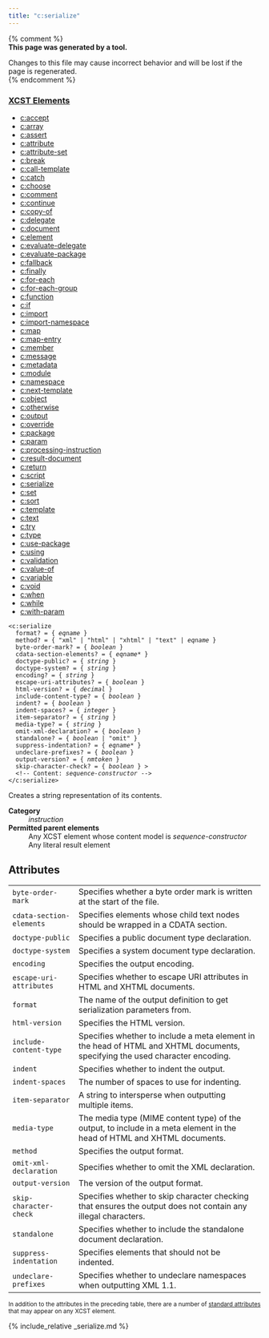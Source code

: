 ```yaml
---
title: "c:serialize"
---
```


{% comment %}  
**This page was generated by a tool.**  

Changes to this file may cause incorrect behavior and will be lost if the page is
regenerated.  
{% endcomment %}

<nav role="navigation" class="browser">
   <div>
      <h3><a href=".">XCST Elements</a></h3>
      <ul>
         <li><a href="accept.html">c:accept</a></li>
         <li><a href="array.html">c:array</a></li>
         <li><a href="assert.html">c:assert</a></li>
         <li><a href="attribute.html">c:attribute</a></li>
         <li><a href="attribute-set.html">c:attribute-set</a></li>
         <li><a href="break.html">c:break</a></li>
         <li><a href="call-template.html">c:call-template</a></li>
         <li><a href="catch.html">c:catch</a></li>
         <li><a href="choose.html">c:choose</a></li>
         <li><a href="comment.html">c:comment</a></li>
         <li><a href="continue.html">c:continue</a></li>
         <li><a href="copy-of.html">c:copy-of</a></li>
         <li><a href="delegate.html">c:delegate</a></li>
         <li><a href="document.html">c:document</a></li>
         <li><a href="element.html">c:element</a></li>
         <li><a href="evaluate-delegate.html">c:evaluate-delegate</a></li>
         <li><a href="evaluate-package.html">c:evaluate-package</a></li>
         <li><a href="fallback.html">c:fallback</a></li>
         <li><a href="finally.html">c:finally</a></li>
         <li><a href="for-each.html">c:for-each</a></li>
         <li><a href="for-each-group.html">c:for-each-group</a></li>
         <li><a href="function.html">c:function</a></li>
         <li><a href="if.html">c:if</a></li>
         <li><a href="import.html">c:import</a></li>
         <li><a href="import-namespace.html">c:import-namespace</a></li>
         <li><a href="map.html">c:map</a></li>
         <li><a href="map-entry.html">c:map-entry</a></li>
         <li><a href="member.html">c:member</a></li>
         <li><a href="message.html">c:message</a></li>
         <li><a href="metadata.html">c:metadata</a></li>
         <li><a href="module.html">c:module</a></li>
         <li><a href="namespace.html">c:namespace</a></li>
         <li><a href="next-template.html">c:next-template</a></li>
         <li><a href="object.html">c:object</a></li>
         <li><a href="otherwise.html">c:otherwise</a></li>
         <li><a href="output.html">c:output</a></li>
         <li><a href="override.html">c:override</a></li>
         <li><a href="package.html">c:package</a></li>
         <li><a href="param.html">c:param</a></li>
         <li><a href="processing-instruction.html">c:processing-instruction</a></li>
         <li><a href="result-document.html">c:result-document</a></li>
         <li><a href="return.html">c:return</a></li>
         <li><a href="script.html">c:script</a></li>
         <li><a href="serialize.html" class="active">c:serialize</a></li>
         <li><a href="set.html">c:set</a></li>
         <li><a href="sort.html">c:sort</a></li>
         <li><a href="template.html">c:template</a></li>
         <li><a href="text.html">c:text</a></li>
         <li><a href="try.html">c:try</a></li>
         <li><a href="type.html">c:type</a></li>
         <li><a href="use-package.html">c:use-package</a></li>
         <li><a href="using.html">c:using</a></li>
         <li><a href="validation.html">c:validation</a></li>
         <li><a href="value-of.html">c:value-of</a></li>
         <li><a href="variable.html">c:variable</a></li>
         <li><a href="void.html">c:void</a></li>
         <li><a href="when.html">c:when</a></li>
         <li><a href="while.html">c:while</a></li>
         <li><a href="with-param.html">c:with-param</a></li>
      </ul>
   </div>
</nav>
<div class="ref-element-syntax language-xml highlighter-rouge"><pre class="highlight"><code><span class="nt">&lt;c:serialize</span>
  <span>format</span>? = { <i title="An expanded qualified name. Unprefixed qualified names are in the null namespace.">eqname</i> }
  <span>method</span>? = { <span><span class="s">"xml"</span> | <span class="s">"html"</span> | <span class="s">"xhtml"</span> | <span class="s">"text"</span> | <i title="An expanded qualified name. Unprefixed qualified names are in the null namespace.">eqname</i></span> }
  <span>byte-order-mark</span>? = { <i title="One of the values &#34;yes&#34;, &#34;no&#34;, &#34;true&#34;, &#34;false&#34;, &#34;1&#34; or &#34;0&#34;.">boolean</i> }
  <span>cdata-section-elements</span>? = { <span><i title="An expanded qualified name. Unprefixed qualified names are in the default namespace.">eqname</i>*</span> }
  <span>doctype-public</span>? = { <i>string</i> }
  <span>doctype-system</span>? = { <i>string</i> }
  <span>encoding</span>? = { <i>string</i> }
  <span>escape-uri-attributes</span>? = { <i title="One of the values &#34;yes&#34;, &#34;no&#34;, &#34;true&#34;, &#34;false&#34;, &#34;1&#34; or &#34;0&#34;.">boolean</i> }
  <span>html-version</span>? = { <i>decimal</i> }
  <span>include-content-type</span>? = { <i title="One of the values &#34;yes&#34;, &#34;no&#34;, &#34;true&#34;, &#34;false&#34;, &#34;1&#34; or &#34;0&#34;.">boolean</i> }
  <span>indent</span>? = { <i title="One of the values &#34;yes&#34;, &#34;no&#34;, &#34;true&#34;, &#34;false&#34;, &#34;1&#34; or &#34;0&#34;.">boolean</i> }
  <span>indent-spaces</span>? = { <i>integer</i> }
  <span>item-separator</span>? = { <i>string</i> }
  <span>media-type</span>? = { <i>string</i> }
  <span>omit-xml-declaration</span>? = { <i title="One of the values &#34;yes&#34;, &#34;no&#34;, &#34;true&#34;, &#34;false&#34;, &#34;1&#34; or &#34;0&#34;.">boolean</i> }
  <span>standalone</span>? = { <span><i title="One of the values &#34;yes&#34;, &#34;no&#34;, &#34;true&#34;, &#34;false&#34;, &#34;1&#34; or &#34;0&#34;.">boolean</i> | <span class="s">"omit"</span></span> }
  <span>suppress-indentation</span>? = { <span><i title="An expanded qualified name. Unprefixed qualified names are in the default namespace.">eqname</i>*</span> }
  <span>undeclare-prefixes</span>? = { <i title="One of the values &#34;yes&#34;, &#34;no&#34;, &#34;true&#34;, &#34;false&#34;, &#34;1&#34; or &#34;0&#34;.">boolean</i> }
  <span>output-version</span>? = { <i>nmtoken</i> }
  <span>skip-character-check</span>? = { <i title="One of the values &#34;yes&#34;, &#34;no&#34;, &#34;true&#34;, &#34;false&#34;, &#34;1&#34; or &#34;0&#34;.">boolean</i> } &gt;
  &lt;!-- Content: <i>sequence-constructor</i> --&gt;
<span class="nt">&lt;/c:serialize&gt;</span></code></pre></div>
<p>Creates a string representation of its contents.</p>
<dl>
   <dt><b>Category</b></dt>
   <dd><i>instruction</i></dd>
   <dt><b>Permitted parent elements</b></dt>
   <dd>Any XCST element whose content model is <i>sequence-constructor</i></dd>
   <dd>Any literal result element</dd>
</dl>
<h2 id="attributes">Attributes</h2>
<div class="table-responsive">
   <table class="ref-attribs">
      <tr>
         <td><code>byte-order-mark</code></td>
         <td>Specifies whether a byte order mark is written at the start of the file.</td>
      </tr>
      <tr>
         <td><code>cdata-section-elements</code></td>
         <td>Specifies elements whose child text nodes should be wrapped in a CDATA section.</td>
      </tr>
      <tr>
         <td><code>doctype-public</code></td>
         <td>Specifies a public document type declaration.</td>
      </tr>
      <tr>
         <td><code>doctype-system</code></td>
         <td>Specifies a system document type declaration.</td>
      </tr>
      <tr>
         <td><code>encoding</code></td>
         <td>Specifies the output encoding.</td>
      </tr>
      <tr>
         <td><code>escape-uri-attributes</code></td>
         <td>Specifies whether to escape URI attributes in HTML and XHTML documents.</td>
      </tr>
      <tr>
         <td><code>format</code></td>
         <td>The name of the output definition to get serialization parameters from.</td>
      </tr>
      <tr>
         <td><code>html-version</code></td>
         <td>Specifies the HTML version.</td>
      </tr>
      <tr>
         <td><code>include-content-type</code></td>
         <td>Specifies whether to include a meta element in the head of HTML and XHTML documents,
            specifying the used character encoding.
         </td>
      </tr>
      <tr>
         <td><code>indent</code></td>
         <td>Specifies whether to indent the output.</td>
      </tr>
      <tr>
         <td><code>indent-spaces</code></td>
         <td>The number of spaces to use for indenting.</td>
      </tr>
      <tr>
         <td><code>item-separator</code></td>
         <td>A string to intersperse when outputting multiple items.</td>
      </tr>
      <tr>
         <td><code>media-type</code></td>
         <td>The media type (MIME content type) of the output, to include in a meta element in
            the head of HTML and XHTML documents.
         </td>
      </tr>
      <tr>
         <td><code>method</code></td>
         <td>Specifies the output format.</td>
      </tr>
      <tr>
         <td><code>omit-xml-declaration</code></td>
         <td>Specifies whether to omit the XML declaration.</td>
      </tr>
      <tr>
         <td><code>output-version</code></td>
         <td>The version of the output format.</td>
      </tr>
      <tr>
         <td><code>skip-character-check</code></td>
         <td>Specifies whether to skip character checking that ensures the output does not contain
            any illegal characters.
         </td>
      </tr>
      <tr>
         <td><code>standalone</code></td>
         <td>Specifies whether to include the standalone document declaration.</td>
      </tr>
      <tr>
         <td><code>suppress-indentation</code></td>
         <td>Specifies elements that should not be indented.</td>
      </tr>
      <tr>
         <td><code>undeclare-prefixes</code></td>
         <td>Specifies whether to undeclare namespaces when outputting XML 1.1.</td>
      </tr>
   </table>
</div>
<p><small>
      In addition to the attributes in the preceding table, there are a number of <a href="../docs/standard-attributes.html">standard attributes</a> that may appear on any XCST element.
      </small></p>

{% include_relative _serialize.md %}
